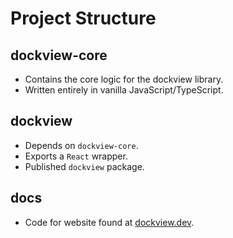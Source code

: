 # Project Structure

## dockview-core

-   Contains the core logic for the dockview library.
-   Written entirely in vanilla JavaScript/TypeScript.

## dockview

-   Depends on `dockview-core`.
-   Exports a `React` wrapper.
-   Published `dockview` package.

## docs

-   Code for website found at [dockview.dev](dockview.dev).
